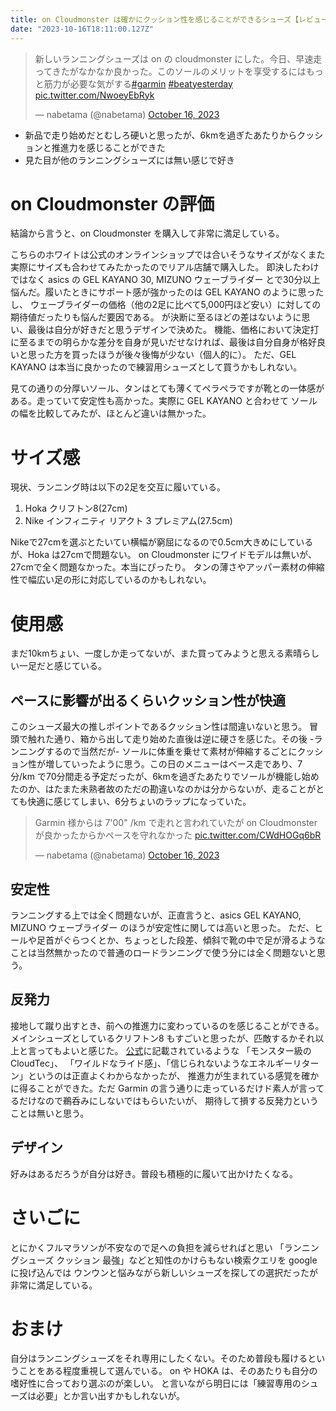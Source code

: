 ```yaml
---
title: on Cloudmonster は確かにクッション性を感じることができるシューズ【レビュー】
date: "2023-10-16T18:11:00.127Z"
---
```


<blockquote class="twitter-tweet"><p lang="ja" dir="ltr">新しいランニングシューズは on の cloudmonster にした。今日、早速走ってきたがなかなか良かった。このソールのメリットを享受するにはもっと筋力が必要な気がする<a href="https://twitter.com/hashtag/garmin?src=hash&amp;ref_src=twsrc%5Etfw">#garmin</a> <a href="https://twitter.com/hashtag/beatyesterday?src=hash&amp;ref_src=twsrc%5Etfw">#beatyesterday</a> <a href="https://t.co/NwoeyEbRyk">pic.twitter.com/NwoeyEbRyk</a></p>&mdash; nabetama (@nabetama) <a href="https://twitter.com/nabetama/status/1713867804846526774?ref_src=twsrc%5Etfw">October 16, 2023</a></blockquote> <script async src="https://platform.twitter.com/widgets.js" charset="utf-8"></script>

- 新品で走り始めだとむしろ硬いと思ったが、6kmを過ぎたあたりからクッションと推進力を感じることができた
- 見た目が他のランニングシューズには無い感じで好き

# on Cloudmonster の評価

結論から言うと、on Cloudmonster を購入して非常に満足している。

こちらのホワイトは公式のオンラインショップでは合いそうなサイズがなくまた実際にサイズも合わせてみたかったのでリアル店舗で購入した。
即決したわけではなく asics の GEL KAYANO 30, MIZUNO ウェーブライダー とで30分以上悩んだ。履いたときにサポート感が強かったのは GEL KAYANO のように思ったし、
ウェーブライダーの価格（他の2足に比べて5,000円ほど安い）に対しての期待値だったりも悩んだ要因である。
が決断に至るほどの差はないように思い、最後は自分が好きだと思うデザインで決めた。
機能、価格において決定打に至るまでの明らかな差分を自身が見いだせなければ、最後は自分自身が格好良いと思った方を買ったほうが後々後悔が少ない（個人的に）。
ただ、GEL KAYANO は本当に良かったので練習用シューズとして買うかもしれない。

見ての通りの分厚いソール、タンはとても薄くてペラペラですが靴との一体感がある。走っていて安定性も高かった。実際に GEL KAYANO と合わせて
ソールの幅を比較してみたが、ほとんど違いは無かった。

# サイズ感

現状、ランニング時は以下の2足を交互に履いている。

1. Hoka クリフトン8(27cm)
1. Nike インフィニティ リアクト 3 プレミアム(27.5cm)

Nikeで27cmを選ぶとたいてい横幅が窮屈になるので0.5cm大きめにしているが、Hoka は27cmで問題ない。
on Cloudmonster にワイドモデルは無いが、27cmで全く問題なかった。本当にぴったり。
タンの薄さやアッパー素材の伸縮性で幅広い足の形に対応しているのかもしれない。

# 使用感

まだ10kmちょい、一度しか走ってないが、また買ってみようと思える素晴らしい一足だと感じている。

## ペースに影響が出るくらいクッション性が快適

このシューズ最大の推しポイントであるクッション性は間違いないと思う。
冒頭で触れた通り、箱から出して走り始めた直後は逆に硬さを感じた。その後 -ランニングするので当然だが- ソールに体重を乗せて素材が伸縮するごとにクッション性が増していったように思う。この日のメニューはベース走であり、7分/km で70分間走る予定だったが、6kmを過ぎたあたりでソールが機能し始めたのか、はたまた未熟者故のただの勘違いなのかは分からないが、走ることがとても快適に感じてしまい、6分ちょいのラップになっていた。

<blockquote class="twitter-tweet"><p lang="ja" dir="ltr">Garmin 様からは 7&#39;00&quot; /km で走れと言われていたが on Cloudmonster が良かったからかペースを守れなかった <a href="https://t.co/CWdHOGq6bR">pic.twitter.com/CWdHOGq6bR</a></p>&mdash; nabetama (@nabetama) <a href="https://twitter.com/nabetama/status/1713934041890824358?ref_src=twsrc%5Etfw">October 16, 2023</a></blockquote> <script async src="https://platform.twitter.com/widgets.js" charset="utf-8"></script>

## 安定性

ランニングする上では全く問題ないが、正直言うと、asics GEL KAYANO, MIZUNO ウェーブライダー のほうが安定性に関しては高いと思った。
ただ、ヒールや足首がぐらつくとか、ちょっとした段差、傾斜で靴の中で足が滑るようなことは当然無かったので普通のロードランニングで使う分には全く問題ないと思う。

## 反発力

接地して蹴り出すとき、前への推進力に変わっているのを感じることができる。
メインシューズとしているクリフトン8 もすごいと思ったが、匹敵するかそれ以上と言ってもよいと感じた。
[公式](https://www.on-running.com/ja-jp/products/cloudmonster-61/mens/)に記載されているような
「モンスター級のCloudTec」、 「ワイルドなライド感」、「信じられないようなエネルギーリターン」というのは正直よくわからなかったが、
推進力が生まれている感覚を確かに得ることができた。ただ Garmin の言う通りに走っているだけド素人が言ってるだけなので鵜呑みにしないではもらいたいが、
期待して損する反発力ということは無いと思う。

## デザイン

好みはあるだろうが自分は好き。普段も積極的に履いて出かけたくなる。

# さいごに

とにかくフルマラソンが不安なので足への負担を減らせればと思い
「ランニングシューズ クッション 最強」などと知性のかけらもない検索クエリを google に投げ込んでは
ウンウンと悩みながら新しいシューズを探しての選択だったが非常に満足している。

# おまけ

自分はランニングシューズをそれ専用にしたくない。そのため普段も履けるということをある程度重視して選んでいる。
on や HOKA は、そのあたりも自分の嗜好性に合っており選ぶのが楽しい。
と言いながら明日には「練習専用のシューズは必要」とか言い出すかもしれないが。
